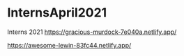 # InternsApril2021
Interns 2021
https://gracious-murdock-7e040a.netlify.app/



https://awesome-lewin-83fc44.netlify.app/
